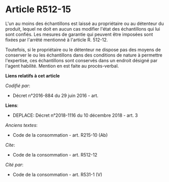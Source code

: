 # Article R512-15

L'un au moins des échantillons est laissé au propriétaire ou au détenteur du produit, lequel ne doit en aucun cas modifier
l'état des échantillons qui lui sont confiés. Les mesures de garantie qui peuvent être imposées sont fixées par l'arrêté
mentionné à l'article R. 512-12. 

Toutefois, si le propriétaire ou le détenteur ne dispose pas des moyens de conserver le ou les échantillons dans des
conditions de nature à permettre l'expertise, ces échantillons sont conservés dans un endroit désigné par l'agent habilité.
Mention en est faite au procès-verbal.

**Liens relatifs à cet article**

_Codifié par_:

  - Décret n°2016-884 du 29 juin 2016 - art.

**Liens**:

  - DEPLACE: Décret n°2018-1116 du 10 décembre 2018 - art. 3

_Anciens textes_:

  - Code de la consommation - art. R215-10 (Ab)

_Cite_:

  - Code de la consommation - art. R512-12

_Cité par_:

  - Code de la consommation - art. R531-1 (V)

